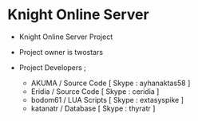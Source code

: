 Knight Online Server
========

* Knight Online Server Project
* Project owner is twostars

* Project Developers ;
  - AKUMA  / Source Code [ Skype : ayhanaktas58 ]
  - Eridia / Source Code [ Skype : ceridia ]
  - bodom61 / LUA Scripts [ Skype : extasyspike ]
  - katanatr / Database [ Skype : thyratr ]
